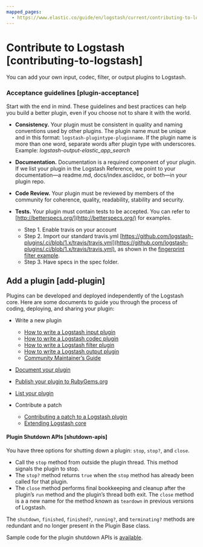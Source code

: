 ```yaml
---
mapped_pages:
  - https://www.elastic.co/guide/en/logstash/current/contributing-to-logstash.html
---
```


# Contribute to Logstash [contributing-to-logstash]

You can add your own input, codec, filter, or output plugins to Logstash.


### Acceptance guidelines [plugin-acceptance]

Start with the end in mind. These guidelines and best practices can help you build a better plugin, even if you choose not to share it with the world.

* **Consistency.** Your plugin must be consistent in quality and naming conventions used by other plugins. The plugin name must be unique and in this format: `logstash-plugintype-pluginname`. If the plugin name is more than one word, separate words after plugin type with underscores. Example: *logstash-output-elastic_app_search*
* **Documentation.** Documentation is a required component of your plugin. If we list your plugin in the Logstash Reference, we point to your documentation—​a readme.md, docs/index.asciidoc, or both—​in your plugin repo.
* **Code Review.** Your plugin must be reviewed by members of the community for coherence, quality, readability, stability and security.
* **Tests.** Your plugin must contain tests to be accepted. You can refer to [http://betterspecs.org/](http://betterspecs.org/) for examples.

    * Step 1. Enable travis on your account
    * Step 2. Import our standard travis.yml [https://github.com/logstash-plugins/.ci/blob/1.x/travis/travis.yml](https://github.com/logstash-plugins/.ci/blob/1.x/travis/travis.yml), as shown in the [fingerprint filter example](https://github.com/logstash-plugins/logstash-filter-fingerprint/blob/main/.travis.yml).
    * Step 3. Have specs in the spec folder.



## Add a plugin [add-plugin]

Plugins can be developed and deployed independently of the Logstash core. Here are some documents to guide you through the process of coding, deploying, and sharing your plugin:

* Write a new plugin

    * [How to write a Logstash input plugin](/extend/input-new-plugin.md)
    * [How to write a Logstash codec plugin](/extend/codec-new-plugin.md)
    * [How to write a Logstash filter plugin](/extend/filter-new-plugin.md)
    * [How to write a Logstash output plugin](/extend/output-new-plugin.md)
    * [Community Maintainer’s Guide](/extend/community-maintainer.md)

* [Document your plugin](/extend/plugin-doc.md)
* [Publish your plugin to RubyGems.org](/extend/publish-plugin.md)
* [List your plugin](/extend/plugin-listing.md)
* Contribute a patch

    * [Contributing a patch to a Logstash plugin](/extend/contributing-patch-plugin.md)
    * [Extending Logstash core](/extend/contribute-to-core.md)



#### Plugin Shutdown APIs [shutdown-apis]

You have three options for shutting down a plugin: `stop`, `stop?`, and `close`.

* Call the `stop` method from outside the plugin thread. This method signals the plugin to stop.
* The `stop?` method returns `true` when the `stop` method has already been called for that plugin.
* The `close` method performs final bookkeeping and cleanup after the plugin’s `run` method and the plugin’s thread both exit. The `close` method is a a new name for the method known as `teardown` in previous versions of Logstash.

The `shutdown`, `finished`, `finished?`, `running?`, and `terminating?` methods are redundant and no longer present in the Plugin Base class.

Sample code for the plugin shutdown APIs is [available](https://github.com/logstash-plugins/logstash-input-example/blob/main/lib/logstash/inputs/example.rb).
